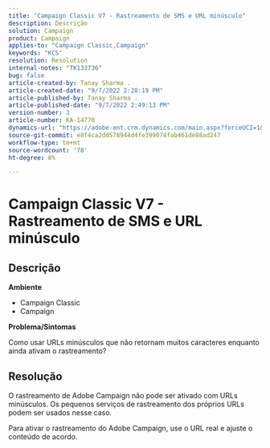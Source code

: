 ```yaml
---
title: "Campaign Classic V7 - Rastreamento de SMS e URL minúsculo"
description: Descrição
solution: Campaign
product: Campaign
applies-to: "Campaign Classic,Campaign"
keywords: "KCS"
resolution: Resolution
internal-notes: "TK133736"
bug: false
article-created-by: Tanay Sharma .
article-created-date: "9/7/2022 2:28:19 PM"
article-published-by: Tanay Sharma .
article-published-date: "9/7/2022 2:49:13 PM"
version-number: 3
article-number: KA-14770
dynamics-url: "https://adobe-ent.crm.dynamics.com/main.aspx?forceUCI=1&pagetype=entityrecord&etn=knowledgearticle&id=da90614b-b92e-ed11-9db1-002248086735"
source-git-commit: e8f4ca2dd578944d4fe399074fab461de88ad247
workflow-type: tm+mt
source-wordcount: '78'
ht-degree: 8%

---
```


# Campaign Classic V7 - Rastreamento de SMS e URL minúsculo

## Descrição


<b>Ambiente</b>

- Campaign Classic
- Campaign




<b>Problema/Sintomas</b>

Como usar URLs minúsculos que não retornam muitos caracteres enquanto ainda ativam o rastreamento?


## Resolução


O rastreamento de Adobe Campaign não pode ser ativado com URLs minúsculos. Os pequenos serviços de rastreamento dos próprios URLs podem ser usados nesse caso.

Para ativar o rastreamento do Adobe Campaign, use o URL real e ajuste o conteúdo de acordo.


